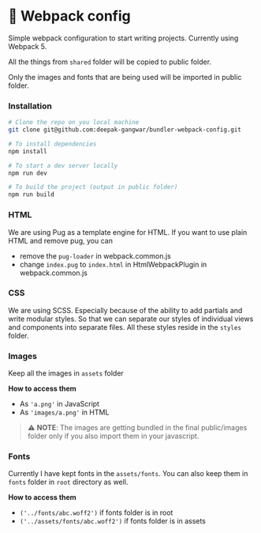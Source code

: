 # 🧊 Webpack config
Simple webpack configuration to start writing projects. Currently using Webpack 5.

All the things from `shared` folder will be copied to public folder.

Only the images and fonts that are being used will be imported in public folder.

### Installation
```bash
# Clone the repo on you local machine
git clone git@github.com:deepak-gangwar/bundler-webpack-config.git

# To install dependencies
npm install

# To start a dev server locally
npm run dev

# To build the project (output in public folder)
npm run build
```

### HTML
We are using Pug as a template engine for HTML. If you want to use plain HTML and remove pug, you can 
- remove the `pug-loader` in webpack.common.js
- change `index.pug` to `index.html` in HtmlWebpackPlugin in webpack.common.js 

### CSS
We are using SCSS. 
Especially because of the ability to add partials and write modular styles. 
So that we can separate our styles of individual views and components into separate files. 
All these styles reside in the `styles` folder.

### Images
Keep all the images in `assets` folder

**How to access them**
- As `'a.png'` in JavaScript
- As `'images/a.png'` in HTML

> ⚠  **NOTE**: The images are getting bundled in the final public/images folder only if you also import them in your javascript.

### Fonts
Currently I have kept fonts in the `assets/fonts`. You can also keep them in `fonts` folder in `root` directory as well. 

**How to access them**
- `('../fonts/abc.woff2')` if fonts folder is in root
- `('../assets/fonts/abc.woff2')` if fonts folder is in assets


